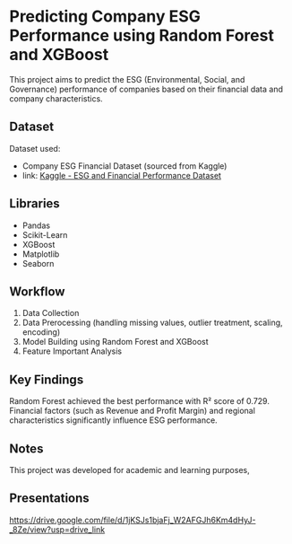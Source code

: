# Predicting Company ESG Performance using Random Forest and XGBoost
This project aims to predict the ESG (Environmental, Social, and Governance) performance of companies based on their financial data and company characteristics.

## Dataset
Dataset used:
- Company ESG Financial Dataset (sourced from Kaggle)
- link: [Kaggle - ESG and Financial Performance Dataset](https://www.kaggle.com/datasets/shriyashjagtap/esg-and-financial-performance-dataset)

## Libraries
- Pandas
- Scikit-Learn
- XGBoost
- Matplotlib
- Seaborn
  
## Workflow
1. Data Collection
2. Data Prerocessing (handling missing values, outlier treatment, scaling, encoding)
3. Model Building using Random Forest and XGBoost
4. Feature Important Analysis

## Key Findings
Random Forest achieved the best performance with R² score of 0.729.
Financial factors (such as Revenue and Profit Margin) and regional characteristics significantly influence ESG performance.

## Notes
This project was developed for academic and learning purposes,

## Presentations 
https://drive.google.com/file/d/1jKSJs1bjaFj_W2AFGJh6Km4dHyJ-_8Ze/view?usp=drive_link

